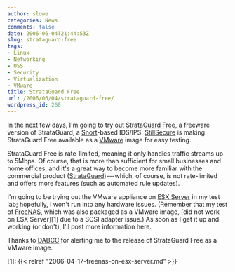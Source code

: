 ```yaml
---
author: slowe
categories: News
comments: false
date: 2006-06-04T21:44:53Z
slug: strataguard-free
tags:
- Linux
- Networking
- OSS
- Security
- Virtualization
- VMware
title: StrataGuard Free
url: /2006/06/04/strataguard-free/
wordpress_id: 260
---
```


In the next few days, I'm going to try out [StrataGuard Free](http://www.stillsecure.org/), a freeware version of StrataGuard, a [Snort](http://www.snort.org/)-based IDS/IPS. [StillSecure](http://www.stillsecure.com/) is making StrataGuard Free available as a [VMware](http://www.vmware.com/) image for easy testing.

StrataGuard Free is rate-limited, meaning it only handles traffic streams up to 5Mbps. Of course, that is more than sufficient for small businesses and home offices, and it's a great way to become more familiar with the commercial product ([StrataGuard](http://www.stillsecure.com/strataguard/index.php))---which, of course, is not rate-limited and offers more features (such as automated rule updates).

I'm going to be trying out the VMware appliance on [ESX Server](http://www.vmware.com/products/esx/) in my test lab; hopefully, I won't run into any hardware issues. (Remember that my test of [FreeNAS](http://www.freenas.org/), which was also packaged as a VMware image, [did not work on ESX Server][1] due to a SCSI adapter issue.) As soon as I get it up and working (or don't), I'll post more information here.

Thanks to [DABCC](http://www.dabcc.com/dabcc/webapplication/aspx/dabcc.content.aspx?intPKText=2020&intPKChannel=13) for alerting me to the release of StrataGuard Free as a VMware image.

[1]: {{< relref "2006-04-17-freenas-on-esx-server.md" >}}
